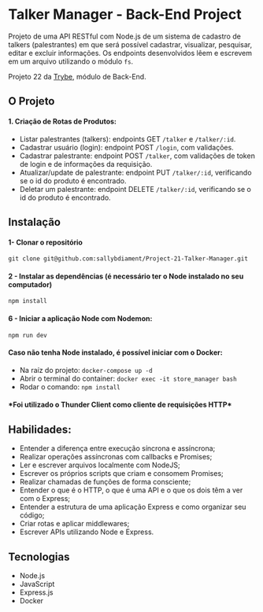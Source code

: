 # Talker Manager - Back-End Project

Projeto de uma API RESTful com Node.js de um sistema de cadastro de talkers (palestrantes) em que será possível cadastrar, visualizar, pesquisar, editar e excluir informações.
Os endpoints desenvolvidos lêem e escrevem em um arquivo utilizando o módulo `fs`.

Projeto 22 da [Trybe](https://wwww.betrybe.com), módulo de Back-End.

## O Projeto

#### 1. Criação de Rotas de Produtos:
   - Listar palestrantes (talkers): endpoints GET `/talker` e `/talker/:id`.
   - Cadastrar usuário (login): endpoint POST `/login`, com validações.
   - Cadastrar palestrante: endpoint POST `/talker`, com validações de token de login e de informações da requisição.
   - Atualizar/update de palestrante: endpoint PUT `/talker/:id`, verificando se o id do produto é encontrado.
   - Deletar um palestrante: endpoint DELETE `/talker/:id`, verificando se o id do produto é encontrado.

## Instalação 

#### 1- Clonar o repositório

```git clone git@github.com:sallybdiament/Project-21-Talker-Manager.git```

#### 2 - Instalar as dependências (é necessário ter o Node instalado no seu computador)

```npm install```

#### 6 - Iniciar a aplicação Node com Nodemon:

```npm run dev```

#### Caso não tenha Node instalado, é possível iniciar com o Docker:
- Na raíz do projeto: ```docker-compose up -d```
- Abrir o terminal do container: ```docker exec -it store_manager bash```
- Rodar o comando: ```npm install```


#### \*Foi utilizado o Thunder Client como cliente de requisições HTTP\*

## Habilidades:
- Entender a diferença entre execução síncrona e assíncrona;
- Realizar operações assíncronas com callbacks e Promises;
- Ler e escrever arquivos localmente com NodeJS;
- Escrever os próprios scripts que criam e consomem Promises;
- Realizar chamadas de funções de forma consciente;
- Entender o que é o HTTP, o que é uma API e o que os dois têm a ver com o Express;
- Entender a estrutura de uma aplicação Express e como organizar seu código;
- Criar rotas e aplicar middlewares;
- Escrever APIs utilizando Node e Express.

## Tecnologias
- Node.js
- JavaScript
- Express.js
- Docker
